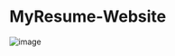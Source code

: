 # MyResume-Website
![image](https://user-images.githubusercontent.com/102753833/194886900-81d64b89-907c-4294-a844-918e8817337a.png)
